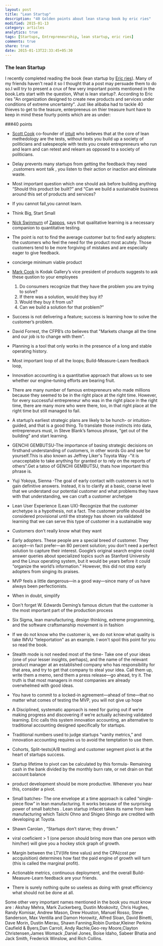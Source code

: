 ```yaml
---
layout: post
title: "Lean Startup"
description: "40 Golden points about lean starup book by eric ries"
modified: 2015-01-13
category: articles
analytics: true
tags: [Startups, Entrepreneurship, lean startup, eric ries]
comments: true
share: true
date: 2015-01-13T22:33:45+05:30
---
```


### The lean Startup
I recently completed reading the book (lean startup by [Eric ries](http://en.wikipedia.org/wiki/Eric_Ries)). Many of my friends haven't read it so I thought that a post may persuade them to do so.I will try to present a crux of few very important points mentioned in the book.Lets start with the question, What is lean startup?. According to Eric ries "An organization designed to create new products and services under conditions of extreme uncertainty". Just like alibaba had to tackle 40 thieves to get to the teasure, enterpreneus on thier treasure hunt have to keep in mind these fourty points which are as under:


###40 points
* [Scott Cook](http://en.wikipedia.org/wiki/Scott_Cook) co-founder of [intuit](http://www.intuit.in/) who believes that at the core of lean methedology are the tests, without tests you build up a society of politicians and salespeople with tests you create entrepreneurs who run and learn and can retest and relearn as opposed to a society of politicians.

* Delay prevents many startups from getting the feedback they need ,customers wont talk , you listen to their action or inaction and eliminate waste.

* Most important question which one should ask before building anything “Should this product be built?” and “Can we build a sustainable business around this set of products and services?

* If you cannot fail,you cannot learn.

* Think Big, Start Small

* [Nick Swinmurn](http://en.wikipedia.org/wiki/Nick_Swinmurn) of [Zappos](http://www.zappos.com/), says that qualitative learning is a necessary companion to quantitative testing.

* The point is not to find the average customer but to find early adopters: the customers who feel the need for the product most acutely. Those customers tend to be more forgiving of mistakes and are especially eager to give
feedback.

* concierge minimum viable product

* [Mark Cook](https://www.linkedin.com/in/markscook) is Kodak Gallery’s vice president of products suggests to ask these qustion to your employees
	1. Do consumers recognize that they have the problem you are trying to solve?
	2. If there was a solution, would they buy it?
	3. Would they buy it from us?
	4. Can we build a solution for that problem?”

* Success is not delivering a feature; success is learning how to solve the customer’s problem.

* David Forrest, the CFPB’s cto believes that "Markets change all the time and our job is to change with them".

* Planning is a tool that only works in the presence of a long and stable operating history.

* Most important loop of all the loops; Build-Measure-Learn feedback loop,

* Innovation accounting is a quantitative approach that allows us to see whether our engine-tuning efforts are bearing fruit.

* There are many number of famous entrepreneurs who made millions because they seemed to be in the right place at the right time. However, for every successful entrepreneur who was in the right place in the right time, there are many more who were there, too, in that right place at the right time but still managed to fail.

* A startup’s earliest strategic plans are likely to be hunch- or intuition-guided, and that is a good thing. To translate those instincts into data, entrepreneurs must, in Steve Blank’s famous phrase, “get out of the building” and start learning.

* GENCHI GEMBUTSU-The importance of basing strategic decisions on firsthand understanding of customers, in other words Go and see for yourself.This is also known as Jeffrey Liker's Toyota Way -"it is unacceptable to take anything for granted or to rely on the reports of others".Get a tatoo of GENCHI GEMBUTSU, thats how important this phrase is.

* Yuji Yokoya, Sienna -The goal of early contact with customers is not to gain definitive answers. Instead, it is to clarify at a basic, coarse level that we understand our potential customer and what problems they have with that understanding, we can craft a customer archetype

* Lean User Experience (Lean UX)-Recognize that the customer archetype is a hypothesis, not a fact. The customer profile should be considered provisional until the strategy has shown via validated learning that we can serve this type of customer in a sustainable way

* Customers don’t really know what they want

* Early adopters. These people are a special breed of customer. They accept—in fact prefer—an 80 percent solution; you don’t need a perfect solution to capture their interest. Google’s original search engine could answer queries about specialized topics such as Stanford University and the Linux operating system, but it would be years before it could “organize the world’s information.” However, this did not stop early adopters from singing its praises.

* MVP feels a little dangerous—in a good way—since many of us have always been perfectionists.

* When in doubt, simplify

* Don't forget W. Edwards Deming’s famous dictum that the customer is the most important part of the production process

* Six Sigma, lean manufacturing, design thinking, extreme programming, and the software craftsmanship movement is in fashion

* If we do not know who the customer is, we do not know what quality is take IMVU "teleportation" as an example. I won't spoil this point for you so read the book.

* Stealth mode is not needed most of the time- Take one of your ideas (one of your lesser insights, perhaps), and the name of the relevant product manager at an established company who has responsibility for that area, and try to get that company to steal your idea. Call them up, write them a memo, send them a press release—go ahead, try it. The truth is that most managers in most companies are already overwhelmed with good ideas.

* You have to commit to a locked-in agreement—ahead of time—that no matter what comes of testing the MVP, you will not give up hope

* A Disciplined, systematic approach is need for guring out if we’re making progress and discovering if we’re actually achieving validated learning. Eric calls this system innovation accounting, an alternative to traditional accounting designed specifically for startups.

* Traditional numbers used to judge startups “vanity metrics,” and innovation accounting requires us to avoid the temptation to use them.

* Cohorts, Split-tests(A/B testing) and customer segment pivot is at the heart of startups success.

* Startup lifetime to pivot can be calculated by this formula- Remaining cash in the bank divided by the monthly burn rate, or net drain on that account balance

* product development should be more productive. Whenever you hear this, consider a pivot.

* Small batches- The one envelope at a time approach is called “single-piece flow” in lean manufacturing. It works because of the surprising power of small batches . Lean startup infacet takes its name from lean manufacturing which Taiichi Ohno and Shigeo Shingo are credited with developing at Toyota.

* Shawn Carolan , “Startups don’t starve; they drown.”

* viral coeficient > 1 (one person should bring more than one person with him/her) will give you a hockey stick graph of growth.

* Margin between the LTV(life time valus) and the CPA(cost per accquisition) determines how fast the paid engine of growth will turn (this is called the marginal profit).

* Actionable metrics, continuous deployment, and the overall Build- Measure-Learn feedback are your friends.

* There is surely nothing quite so useless as doing with great efficiency what should not be done at all.

Some other very important names mentioned in the book you must know are :
Akshay Mehra, Mark Zuckerberg, Dustin Moskovitz, Chris Hughes, Randy Komisar, Andrew Mason, Drew Houston, Manuel Rosso, Steve Sanderson, Max Ventilla and Damon Horowitz, Alfred Sloan, David Binetti, Dave Morin, Dustin Mierau, Shawn Fanning,Robin Dunbar,Kleiner Perkins Caufield & Byers,Dan Carroll, Andy Rachle,Geo-rey Moore,Clayton Christensen,James Womack ,Daniel Jones, Boise Idaho, Sabeer Bhatia and Jack Smith, Frederick Winslow, and Rich Collins.




